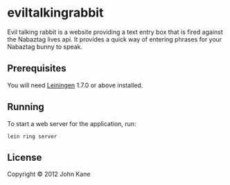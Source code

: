# eviltalkingrabbit

Evil talking rabbit is a website providing a text entry box that is fired against the Nabaztag lives api. It provides a quick way of entering phrases for your Nabaztag bunny to speak.

## Prerequisites

You will need [Leiningen][1] 1.7.0 or above installed.

[1]: https://github.com/technomancy/leiningen

## Running

To start a web server for the application, run:

    lein ring server

## License

Copyright © 2012 John Kane
